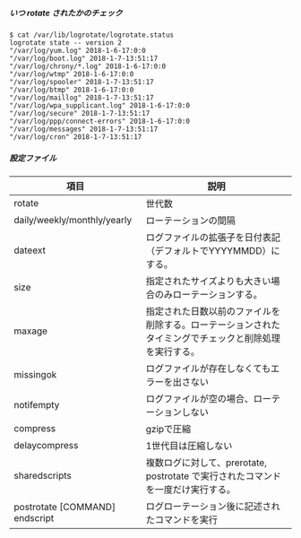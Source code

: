 ##### いつ rotate されたかのチェック

```
$ cat /var/lib/logrotate/logrotate.status
logrotate state -- version 2
"/var/log/yum.log" 2018-1-6-17:0:0
"/var/log/boot.log" 2018-1-7-13:51:17
"/var/log/chrony/*.log" 2018-1-6-17:0:0
"/var/log/wtmp" 2018-1-6-17:0:0
"/var/log/spooler" 2018-1-7-13:51:17
"/var/log/btmp" 2018-1-6-17:0:0
"/var/log/maillog" 2018-1-7-13:51:17
"/var/log/wpa_supplicant.log" 2018-1-6-17:0:0
"/var/log/secure" 2018-1-7-13:51:17
"/var/log/ppp/connect-errors" 2018-1-6-17:0:0
"/var/log/messages" 2018-1-7-13:51:17
"/var/log/cron" 2018-1-7-13:51:17
```

##### 設定ファイル

|項目|説明|
|---|---|
|rotate|世代数|
|daily/weekly/monthly/yearly|ローテーションの間隔|
|dateext|ログファイルの拡張子を日付表記（デフォルトでYYYYMMDD）にする。 |
|size|指定されたサイズよりも大きい場合のみローテーションする。 |
|maxage|指定された日数以前のファイルを削除する。ローテーションされたタイミングでチェックと削除処理を実行する。 |
|missingok|ログファイルが存在しなくてもエラーを出さない|
|notifempty|ログファイルが空の場合、ローテーションしない|
|compress|gzipで圧縮|
|delaycompress|1世代目は圧縮しない|
|sharedscripts|複数ログに対して、prerotate, postrotate で実行されたコマンドを一度だけ実行する。|
|postrotate [COMMAND] endscript|ログローテーション後に記述されたコマンドを実行|

